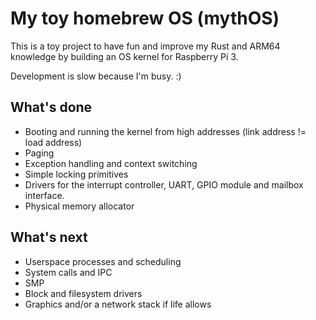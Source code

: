 # My toy homebrew OS (mythOS)

This is a toy project to have fun and improve my Rust and ARM64 knowledge by building an OS kernel for Raspberry Pi 3.

Development is slow because I'm busy. :)

## What's done

* Booting and running the kernel from high addresses (link address != load address)
* Paging
* Exception handling and context switching
* Simple locking primitives
* Drivers for the interrupt controller, UART, GPIO module and mailbox interface.
* Physical memory allocator

## What's next

* Userspace processes and scheduling
* System calls and IPC
* SMP
* Block and filesystem drivers
* Graphics and/or a network stack if life allows
